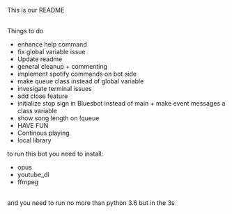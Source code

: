 This is our README <br><br>

Things to do <br>
- enhance help command <br>
- fix global variable issue<br>
- Update readme<br>
- general cleanup + commenting<br>
- implement spotify commands on bot side<br>
- make queue class instead of global variable<br>
- invesigate terminal issues<br>
- add close feature<br>
- initialize stop sign in Bluesbot instead of main + make event messages a class variable<br>
- show song length on !queue <br>
- HAVE FUN<br>
- Continous playing<br>
- local library <br>

to run this bot you need to install: <br>
  - opus <br>
  - youtube_dl <br>
  - ffmpeg <br>
  <br>
 and you need to run no more than python 3.6 but in the 3s <br>
